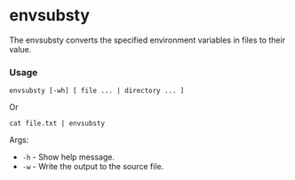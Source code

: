 # envsubsty
The envsubsty converts the specified environment variables in files to their value.

### Usage
```
envsubsty [-wh] [ file ... | directory ... ]
```
Or
```
cat file.txt | envsubsty
```
Args:
 - `-h` - Show help message.
 - `-w` - Write the output to the source file.